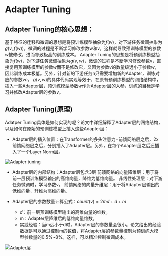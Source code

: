 # Adapter Tuning

## Adapter Tuning的核心思想：
基于特征的迁移和微调的思想是将预训练模型抽象为$f(w)$，对下游任务微调抽象为$g(v, f(w))$，微调的过程是不断学习修改参数w和v，这样就导致预训练模型的参数$w$被修改，进而导致极高的训练成本。
Adapter Tuning的思想是将预训练模型抽象为$f(w)$，对下游任务微调抽象为$g(v, w)$，微调的过程是不断学习修改参数v，直接复用预训练模型的参数$w$而不是修改它，又因为参数$v$的数量级远小于参数$w$，因此训练成本极低。另外，针对新的下游任务n只需要增加新的Adapter，训练对应的参数$vn$。
$g(v, w)$的具体代码实现等效于，在原有预训练模型的网络结构中，插入一些Adapter层，预训练模型参数$w$作为Adapter层的入参，训练的目标是学习并修改Adapter层的参数$v$。

## Adapter Tuning(原理)
Adatper Tuning具体是如何实现的呢？论文中详细解释了Adapter层的网络结构，以及如何在原始的预训练模型上插入这些Adapter层：

- Adapter层的插入位置：在Transformer的多头注意力+前馈网络层之后，2x前馈网络层之后，分别插入了Adapter层。另外，在每个Adapter层之后还插入了一个Layer Norm层。

![Adapter tuning](https://jherculesqz.github.io/AI%E6%8B%BE%E9%81%97/%E3%80%90chatGPT%E3%80%91%E5%AD%A6%E4%B9%A0%E7%AC%94%E8%AE%B043-LLM%E5%BE%AE%E8%B0%83%E6%8A%80%E6%9C%AF%E4%B9%8BAdapterTuning/image-20240322124748365.png)


- Adapter层的内部结构：Adapter层包含3层
前馈网络的向量降维层：用于将前一层预训练模型输出的高维向量，降维为低维向量。
非线性处理层：对下游任务微调时，学习参数v。
前馈网络的向量升维层：用于将Adapter层输出的低维向量，升维为高维向量。

- Adapter层的参数数量计算公式：$count(v)=2md+d+m$

    - $d$：前一层预训练模型输出的高维向量的维数。
    - m：Adapter层降维后的低维向量维数。
    - 实践经验：当m远小于d时，Adapter层的参数量会很小。论文给出的经验数据是可以通过控制m的数值，将Adapter层的参数量控制为预训练大模型参数量的0.5%~8%。这样，可以精准控制微调成本。

![Adapter层](https://jherculesqz.github.io/AI%E6%8B%BE%E9%81%97/%E3%80%90chatGPT%E3%80%91%E5%AD%A6%E4%B9%A0%E7%AC%94%E8%AE%B043-LLM%E5%BE%AE%E8%B0%83%E6%8A%80%E6%9C%AF%E4%B9%8BAdapterTuning/image-20240322124814661.png)